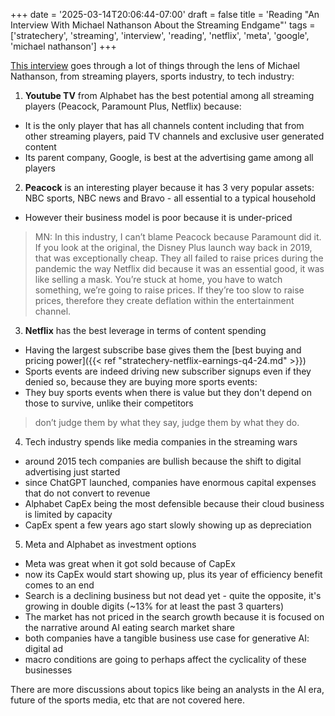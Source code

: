 +++
date = '2025-03-14T20:06:44-07:00'
draft = false
title = 'Reading "An Interview With Michael Nathanson About the Streaming Endgame"'
tags = ['stratechery', 'streaming', 'interview', 'reading', 'netflix', 'meta', 'google', 'michael nathanson']
+++

[This interview](https://stratechery.com/2025/an-interview-with-michael-nathanson-about-the-streaming-endgame/) goes through a lot of things through the lens of Michael Nathanson, from streaming players, sports industry, to tech industry:

1. **Youtube TV** from Alphabet has the best potential among all streaming players (Peacock, Paramount Plus, Netflix) because:

- It is the only player that has all channels content including that from other streaming players, paid TV channels and exclusive user generated content
- Its parent company, Google, is best at the advertising game among all players

2. **Peacock** is an interesting player because it has 3 very popular assets: NBC sports, NBC news and Bravo - all essential to a typical household

- However their business model is poor because it is under-priced

> MN: In this industry, I can’t blame Peacock because Paramount did it. If you look at the original, the Disney Plus launch way back in 2019, that was exceptionally cheap. They all failed to raise prices during the pandemic the way Netflix did because it was an essential good, it was like selling a mask. You’re stuck at home, you have to watch something, we’re going to raise prices. If they’re too slow to raise prices, therefore they create deflation within the entertainment channel.

3. **Netflix** has the best leverage in terms of content spending

- Having the largest subscribe base gives them the [best buying and pricing power]({{< ref "stratechery-netflix-earnings-q4-24.md" >}})
- Sports events are indeed driving new subscriber signups even if they denied so, because they are buying more sports events: 
- They buy sports events when there is value but they don't depend on those to survive, unlike their competitors

> don’t judge them by what they say, judge them by what they do.

4. Tech industry spends like media companies in the streaming wars

- around 2015 tech companies are bullish because the shift to digital advertising just started
- since ChatGPT launched, companies have enormous capital expenses that do not convert to revenue
- Alphabet CapEx being the most defensible because their cloud business is limited by capacity
- CapEx spent a few years ago start slowly showing up as depreciation

5. Meta and Alphabet as investment options

- Meta was great when it got sold because of CapEx
- now its CapEx would start showing up, plus its year of efficiency benefit comes to an end
- Search is a declining business but not dead yet - quite the opposite, it's growing in double digits (~13% for at least the past 3 quarters)
- The market has not priced in the search growth because it is focused on the narrative around AI eating search market share
- both companies have a tangible business use case for generative AI: digital ad
- macro conditions are going to perhaps affect the cyclicality of these businesses

There are more discussions about topics like being an analysts in the AI era, future of the sports media, etc that are not covered here.